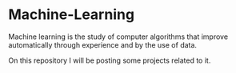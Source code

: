 # Machine-Learning

Machine learning is the study of computer algorithms that improve automatically through experience and by the use of data.

On this repository I will be posting some projects related to it.
